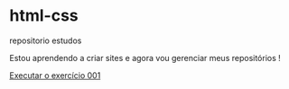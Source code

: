 # html-css
 repositorio estudos

 Estou aprendendo a criar sites e agora vou gerenciar meus repositórios !

 <a href="https://alexandrehsilva.github.io/html-css/exercicios/html/ex001/">Executar o exercício 001</a>
